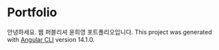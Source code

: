 # Portfolio

안녕하세요. 웹 퍼블리셔 윤희영 포트폴리오입니다.
This project was generated with [Angular CLI](https://github.com/angular/angular-cli) version 14.1.0.
